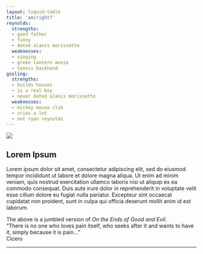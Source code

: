 ```yaml
---
layout: liquid-table
title: 'amiright?'
reynolds:
  strengths:
  - good father
  - funny
  - dated alanis morissette
  weaknesses: 
  - singing
  - green lantern movie
  - tennis backhand 
gosling:
  strengths: 
  - builds houses
  - is a real boy
  - never dated alanis morissette
  weaknesses: 
  - mickey mouse club
  - cries a lot
  - not ryan reynolds
---
```





![](https://avidsoccer.github.io/beautiful-jekyll-asu/assets/img/ryan-v-ryan.jpg)  


## Lorem Ipsum

Lorem ipsum dolor sit amet, consectetur adipiscing elit, sed do eiusmod tempor incididunt ut labore et dolore magna aliqua. Ut enim ad minim veniam, quis nostrud exercitation ullamco laboris nisi ut aliquip ex ea commodo consequat. Duis aute irure dolor in reprehenderit in voluptate velit esse cillum dolore eu fugiat nulla pariatur. Excepteur sint occaecat cupidatat non proident, sunt in culpa qui officia deserunt mollit anim id est laborum.

The above is a jumbled version of <em>On the Ends of Good and Evil</em>. </br>
“There is no one who loves pain itself, who seeks after it and wants to have it, simply because it is pain…”</br> 
<bold>Cicero</bold>

<a href="https://github.com/DS4PS/barebones-jekyll/blob/master/_layouts/liquid-table.html" target = "_blank"> 

<hr>